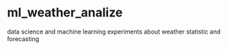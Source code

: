 # ml_weather_analize
data science and machine learning experiments about weather statistic and forecasting
